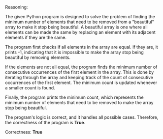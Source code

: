 Reasoning:

The given Python program is designed to solve the problem of finding the minimum number of elements that need to be removed from a "beautiful" array to make it stop being beautiful. A beautiful array is one where all elements can be made the same by replacing an element with its adjacent elements if they are the same.

The program first checks if all elements in the array are equal. If they are, it prints -1, indicating that it is impossible to make the array stop being beautiful by removing elements.

If the elements are not all equal, the program finds the minimum number of consecutive occurrences of the first element in the array. This is done by iterating through the array and keeping track of the count of consecutive occurrences of the first element. The minimum count is updated whenever a smaller count is found.

Finally, the program prints the minimum count, which represents the minimum number of elements that need to be removed to make the array stop being beautiful.

The program's logic is correct, and it handles all possible cases. Therefore, the correctness of the program is **True**.

Correctness: **True**